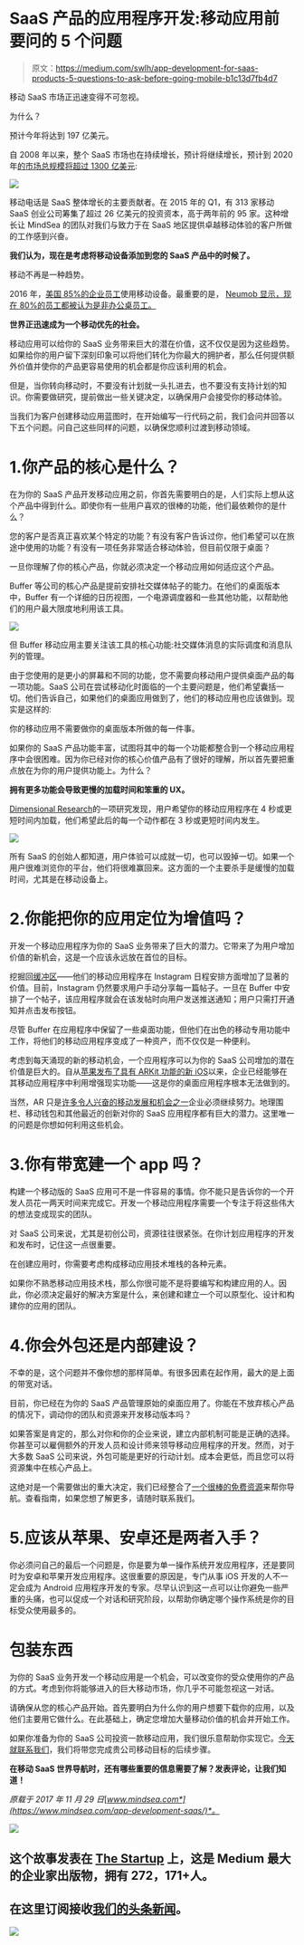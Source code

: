 # SaaS 产品的应用程序开发:移动应用前要问的 5 个问题

> 原文：<https://medium.com/swlh/app-development-for-saas-products-5-questions-to-ask-before-going-mobile-b1c13d7fb4d7>

移动 SaaS 市场正迅速变得不可忽视。

为什么？

预计今年将达到 197 亿美元。

自 2008 年以来，整个 SaaS 市场也在持续增长，预计将继续增长，预计到 2020 年[的市场总规模将超过 1300 亿美元](https://www.statista.com/statistics/510333/worldwide-public-cloud-software-as-a-service/):

![](img/5b972fb790f97782f2d180f7e69573ae.png)

移动电话是 SaaS 整体增长的主要贡献者。在 2015 年的 Q1，有 313 家移动 SaaS 创业公司筹集了超过 26 亿美元的投资资本，高于两年前的 95 家。这种增长让 MindSea 的团队对我们与致力于在 SaaS 地区提供卓越移动体验的客户所做的工作感到兴奋。

**我们认为，现在是考虑将移动设备添加到您的 SaaS 产品中的时候了。**

移动不再是一种趋势。

2016 年，[美国 85%的企业员工](https://www.neumob.com/wp-content/uploads/2016/05/Neumob-White-Paper-SaaS-in-a-Mobile-App-World.pdf)使用移动设备。最重要的是， [Neumob 显示，现在 80%的员工都被认为是非办公桌员工。](https://www.neumob.com/wp-content/uploads/2016/05/Neumob-White-Paper-SaaS-in-a-Mobile-App-World.pdf)

**世界正迅速成为一个移动优先的社会。**

移动应用可以给你的 SaaS 业务带来巨大的潜在价值，这不仅仅是因为这些趋势。如果给你的用户留下深刻印象可以将他们转化为你最大的拥护者，那么任何提供额外价值并使你的产品更容易使用的机会都是你应该利用的机会。

但是，当你转向移动时，不要没有计划就一头扎进去，也不要没有支持计划的知识。你需要做研究，提前做出一些关键决定，以确保用户会接受你的移动体验。

当我们为客户创建移动应用蓝图时，在开始编写一行代码之前，我们会问并回答以下五个问题。问自己这些同样的问题，以确保您顺利过渡到移动领域。

# 1.你产品的核心是什么？

在为你的 SaaS 产品开发移动应用之前，你首先需要明白的是，人们实际上想从这个产品中得到什么。即使你有一些用户喜欢的很棒的功能，他们最依赖你的是什么？

您的客户是否真正喜欢某个特定的功能？有没有客户告诉过你，他们希望可以在旅途中使用的功能？有没有一项任务非常适合移动体验，但目前仅限于桌面？

一旦你理解了你的核心产品，你就必须决定一个移动应用如何适应这个产品。

Buffer 等公司的核心产品是提前安排社交媒体帖子的能力。在他们的桌面版本中，Buffer 有一个详细的日历视图，一个电源调度器和一些其他功能，以帮助他们的用户最大限度地利用该工具。

![](img/c98f550d3cb4ff9d24359278bc94cf05.png)

但 Buffer 移动应用主要关注该工具的核心功能:社交媒体消息的实际调度和消息队列的管理。

由于您使用的是更小的屏幕和不同的功能，您不需要向移动用户提供桌面产品的每一项功能。SaaS 公司在尝试移动化时面临的一个主要问题是，他们希望囊括一切。他们告诉自己，如果他们的桌面应用做到了，他们的移动应用也应该做到。现实是这样的:

你的移动应用不需要做你的桌面版本所做的每一件事。

如果你的 SaaS 产品功能丰富，试图将其中的每一个功能都整合到一个移动应用程序中会很困难。因为你已经对你的核心价值产品有了很好的理解，所以首先要把重点放在为你的用户提供功能上。为什么？

**拥有更多功能会导致更慢的加载时间和笨重的 UX。**

[Dimensional Research](https://www.neumob.com/wp-content/uploads/2016/05/Neumob-White-Paper-SaaS-in-a-Mobile-App-World.pdf)的一项研究发现，用户希望你的移动应用程序在 4 秒或更短时间内加载，他们希望此后的每一个动作都在 3 秒或更短时间内发生。

![](img/fb6b78ed23f7ec1941f8e51fe3ab22b7.png)

所有 SaaS 的创始人都知道，用户体验可以成就一切，也可以毁掉一切。如果一个用户很难浏览你的平台，他们将很难赢回来。这方面的一个主要杀手是缓慢的加载时间，尤其是在移动设备上。

# 2.你能把你的应用定位为增值吗？

开发一个移动应用程序为你的 SaaS 业务带来了巨大的潜力。它带来了为用户增加价值的新机会，这是一个应该永远放在首位的目标。

挖掘回[缓冲区](http://buffer.com/)——他们的移动应用程序在 Instagram 日程安排方面增加了显著的价值。目前，Instagram 仍然要求用户手动分享每一篇帖子。一旦在 Buffer 中安排了一个帖子，该应用程序就会在该发帖时向用户发送推送通知；用户只需打开通知并点击发布按钮。

尽管 Buffer 在应用程序中保留了一些桌面功能，但他们在出色的移动专用功能中工作，将他们的移动应用程序变成了一种资产，而不仅仅是一种便利。

考虑到每天涌现的新的移动机会，一个应用程序可以为你的 SaaS 公司增加的潜在价值是巨大的。自从[苹果发布了具有 ARKit 功能的新 iOS](https://techcrunch.com/gallery/here-are-the-best-arkit-apps-for-ios-11-you-should-try-right-now/)以来，企业已经能够在其移动应用程序中利用增强现实功能——这是你的桌面应用程序根本无法做到的。

当然，AR 只是[许多令人兴奋的移动发展和机会之一](https://www.mindsea.com/mobile-trends-best-cmos-paying-attention/)企业必须继续努力。地理围栏、移动钱包和其他最近的创新对你的 SaaS 应用程序都有巨大的潜力。这里唯一的问题是你想如何利用这些机会。

# 3.你有带宽建一个 app 吗？

构建一个移动版的 SaaS 应用可不是一件容易的事情。你不能只是告诉你的一个开发人员花一两天时间来完成它。开发一个移动应用程序需要一个专注于将这些伟大的想法变成现实的团队。

对 SaaS 公司来说，尤其是初创公司，资源往往很紧张。在你计划应用程序的开发和发布时，记住这一点很重要。

在创建应用时，你需要考虑构成移动应用技术堆栈的各种元素。

如果你不熟悉移动应用技术栈，那么你很可能不是将要编写和构建应用的人。因此，你必须决定最好的解决方案是什么，来创建和建立一个可以原型化、设计和构建你的应用的团队。

# 4.你会外包还是内部建设？

不幸的是，这个问题并不像你想的那样简单。有很多因素在起作用，最大的是上面的带宽对话。

目前，你已经在为你的 SaaS 产品管理原始的桌面应用了。你能在不放弃核心产品的情况下，调动你的团队和资源来开发移动版本吗？

如果答案是肯定的，那么对你和你的企业来说，建立内部机制可能是正确的选择。你甚至可以雇佣额外的开发人员和设计师来领导移动应用程序的开发。然而，对于大多数 SaaS 公司来说，外包可能是更好的行动计划。成本会更低，而且您可以将资源集中在核心产品上。

这绝对是一个需要做出的重大决定，我们已经整合了[一个很棒的免费资源](http://content.mindsea.com/lp-outsource-inhouse?hsCtaTracking=ba5da9a3-5d87-4a93-9183-e7260b860fa4%7C9378eb13-3556-49c2-8817-f92f0162a0db)来帮你导航。查看指南，如果您想了解更多，请随时联系我们。

# 5.应该从苹果、安卓还是两者入手？

你必须问自己的最后一个问题是，你是要为单一操作系统开发应用程序，还是要同时为安卓和苹果开发应用程序。这很重要的原因是，专门从事 iOS 开发的人不一定会成为 Android 应用程序开发的专家。尽早认识到这一点可以让你避免一些严重的头痛，也可以促成一个对话和研究阶段，以帮助你确定哪个操作系统是你的目标受众使用最多的。

# 包装东西

为你的 SaaS 业务开发一个移动应用是一个机会，可以改变你的受众使用你的产品的方式。考虑到你将能够进入的巨大移动市场，你几乎不可能忽视这一对话。

请确保从您的核心产品开始。首先要明白为什么你的用户想要下载你的应用，以及他们主要用它做什么。在此基础上，确定您增加大量移动价值的机会并开始工作。

如果你准备为你的 SaaS 公司投资一款移动应用，我们很乐意帮助你实现它。[今天就联系我们](http://content.mindsea.com/schedule-your-free-meeting-with-our-product-strategist)，我们将带您完成贵公司移动目标的后续步骤。

**在移动 SaaS 世界导航时，还有哪些重要的信息需要了解？发表评论，让我们知道！**

*原载于 2017 年 11 月 29 日*[*www.mindsea.com*](https://www.mindsea.com/app-development-saas/)*。*

![](img/731acf26f5d44fdc58d99a6388fe935d.png)

## 这个故事发表在 [The Startup](https://medium.com/swlh) 上，这是 Medium 最大的企业家出版物，拥有 272，171+人。

## 在这里订阅接收[我们的头条新闻](http://growthsupply.com/the-startup-newsletter/)。

![](img/731acf26f5d44fdc58d99a6388fe935d.png)